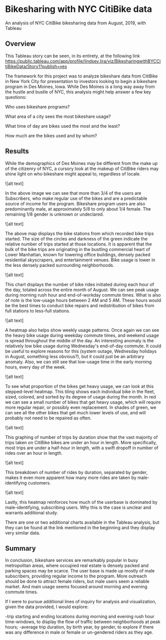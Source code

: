 # Bikesharing with NYC CitiBike data
An analysis of NYC CitiBike bikesharing data from August, 2019, with Tableau

## Overview
This Tableau story can be seen, in its entirety, at the following link https://public.tableau.com/app/profile/lindsey.lira/viz/BikesharingwithBYCCitiBikeData/Story1?publish=yes

The framework for this project was to analyze bikeshare data from CitiBike in New York City for presentation to investors looking to begin a bikeshare program in Des Moines, Iowa. While Des Moines is a long way away from the hustle and bustle of NYC, this analysis might help answer a few key questions:

Who uses bikeshare programs?

What area of a city sees the most bikeshare usage?

What time of day are bikes used the most and the least?

How much are the bikes used and by whom?

## Results

While the demographics of Des Moines may be different from the make up of the citizenry of NYC, a cursory look at the makeup of CitiBike riders may shine light on who bikeshare might appeal to, regardless of locale.

![alt text]

In the above image we can see that more than 3/4 of the users are Subscribers, who make regular use of the bikes and are a predictable source of income for the program. Bikeshare program users are also predominantly male, at approximately 5/8 to only about 1/4 female. The remaining 1/8 gender is unknown or undeclared.

![alt text]

The above map displays the bike stations from which recorded bike trips started. The size of the circles and darkness of the green indicate the relative number of trips started at those locations. It is apparent that the bulk of the bike trips are originating in the bustling commercial heart of Lower Manhattan, known for towering office buildings, densely packed residential skyscrapers, and entertainment venues. Bike usage is lower in the less densely packed surrounding neighborhoods.

![alt text]

This chart displays the number of bike rides initiated during each hour of the day, totaled across the entire month of August. We can see peak usage during morning rush hour and end-of-workday commute times. What is also of note is the low-usage hours between 2 AM and 5 AM. These hours would be the best times to conduct bike repairs and redistribution of bikes from full stations to less-full stations.

![alt text]

A heatmap also helps show weekly usage patterns. Once again we can see the heavy bike usage during weekday commute times, and weekend usage is spread throughout the middle of the day. An interesting anomaly is the relatively low bike usage during Wednesday's end-of-day commute. It could be useful to explore reasons for this (system outage, Wednesday holidays in August, something less obvious?), but it could just be an arbitrary anomaly. Also, we can still see that low-usage time in the early morning hours, every day of the week.

![alt text]

To see what proportion of the bikes get heavy usage, we can look at this stepped-level heatmap. This tiling shows each individual bike in the fleet, sized, colored, and sorted by its degree of usage during the month. In red we can see a small number of bikes that get heavy usage, which will require more regular repair, or possibly even replacement. In shades of green, we can see all the other bikes that get much lower levels of use, and will probably not need to be repaired as often.

![alt text]

This graphing of number of trips by duration show that the vast majority of trips taken on CitiBike bikes are under an hour in length. More specifically, most trips are under a half-hour in length, with a swift dropoff in number of rides over an hour in length.

![alt text]

This breakdown of number of rides by duration, separated by gender, makes it even more apparent how many more rides are taken by male-identifying customers.

![alt text]

Lastly, this heatmap reinforces how much of the userbase is dominated by male-identifying, subscribing users. Why this is the case is unclear and warrants additional study.

There are one or two additional charts available in the Tableau analysis, but they can be found at the link mentioned in the beginning and they display very similar data.

## Summary 
In conclusion, bikeshare services are remarkably popular in busy metropolitan areas, where occupied real estate is densely packed and parking spaces may be scarce. The user base is made up mostly of male subscribers, providing regular income to the program. More outreach should be done to attract female riders, but male users seem a reliable market. And main usage seems focused around morning and evening commute times.

If I were to pursue additional lines of inquiry for analysis and visualization, given the data provided, I would explore:

-trip starting and ending locations during morning and evening rush hour time-windows, to display the flow of traffic between neighborhoods at peak hours;
-average trip duration, by birth year, by gender, to explore if there was any difference in male or female or un-gendered riders as they age.
